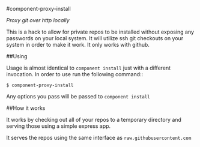 #component-proxy-install

*Proxy git over http locally*

This is a hack to allow for private repos to be installed without exposing any
passwords on your local system. It will utilize ssh git checkouts on your
system in order to make it work. It only works with github.

##Using

Usage is almost identical to `component install` just with a different
invocation. In order to use run the following command::

    $ component-proxy-install

Any options you pass will be passed to `component install`

##How it works

It works by checking out all of your repos to a temporary directory
and serving those using a simple express app.

It serves the repos using the same interface as `raw.githubusercontent.com`

